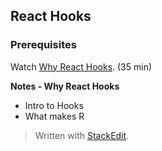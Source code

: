 ## React Hooks

### Prerequisites

Watch [Why React Hooks](https://www.youtube.com/watch?v=zWsZcBiwgVE&list=PLV5CVI1eNcJgNqzNwcs4UKrlJdhfDjshf). (35 min)

**Notes - Why React Hooks**
* Intro to Hooks
* What makes R



> Written with [StackEdit](https://stackedit.io/).
<!--stackedit_data:
eyJoaXN0b3J5IjpbLTgwMTczNjY1NCwtMzQyMTM5MTgzXX0=
-->